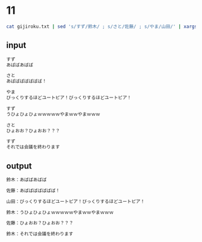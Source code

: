# 11

```.sh
cat gijiroku.txt | sed 's/すず/鈴木/ ; s/さと/佐藤/ ; s/やま/山田/' | xargs -n 2 | awk '{print $1 "：" $2 "\n"}'
```

## input
```.md
すず
あばばあばば

さと
あばばばばばばば！

やま
びっくりするほどユートピア！びっくりするほどユートピア！

すず
うひょひょひょｗｗｗｗｗやまｗｗやまｗｗｗ

さと
ひょおお？ひょおお？？？

すず
それでは会議を終わります
```

## output

```.md
鈴木：あばばあばば

佐藤：あばばばばばばば！

山田：びっくりするほどユートピア！びっくりするほどユートピア！

鈴木：うひょひょひょｗｗｗｗｗやまｗｗやまｗｗｗ

佐藤：ひょおお？ひょおお？？？

鈴木：それでは会議を終わります

```
